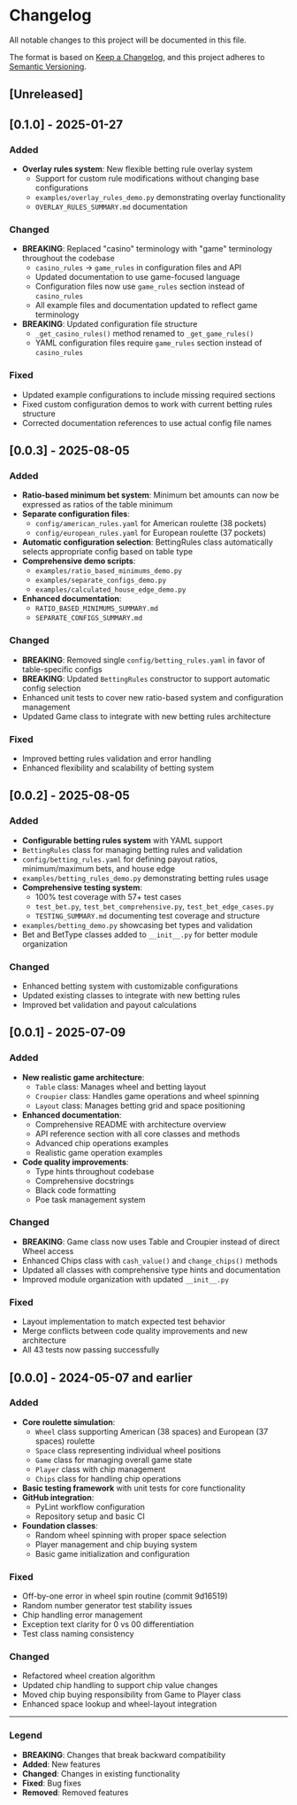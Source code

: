 # Changelog

All notable changes to this project will be documented in this file.

The format is based on [Keep a Changelog](https://keepachangelog.com/en/1.0.0/),
and this project adheres to [Semantic Versioning](https://semver.org/spec/v2.0.0.html).

## [Unreleased]

## [0.1.0] - 2025-01-27

### Added
- **Overlay rules system**: New flexible betting rule overlay system
  - Support for custom rule modifications without changing base configurations
  - `examples/overlay_rules_demo.py` demonstrating overlay functionality
  - `OVERLAY_RULES_SUMMARY.md` documentation

### Changed
- **BREAKING**: Replaced "casino" terminology with "game" terminology throughout the codebase
  - `casino_rules` → `game_rules` in configuration files and API
  - Updated documentation to use game-focused language
  - Configuration files now use `game_rules` section instead of `casino_rules`
  - All example files and documentation updated to reflect game terminology
- **BREAKING**: Updated configuration file structure
  - `_get_casino_rules()` method renamed to `_get_game_rules()`
  - YAML configuration files require `game_rules` section instead of `casino_rules`

### Fixed
- Updated example configurations to include missing required sections
- Fixed custom configuration demos to work with current betting rules structure
- Corrected documentation references to use actual config file names

## [0.0.3] - 2025-08-05

### Added
- **Ratio-based minimum bet system**: Minimum bet amounts can now be expressed as ratios of the table minimum
- **Separate configuration files**: 
  - `config/american_rules.yaml` for American roulette (38 pockets)
  - `config/european_rules.yaml` for European roulette (37 pockets)
- **Automatic configuration selection**: BettingRules class automatically selects appropriate config based on table type
- **Comprehensive demo scripts**:
  - `examples/ratio_based_minimums_demo.py`
  - `examples/separate_configs_demo.py`
  - `examples/calculated_house_edge_demo.py`
- **Enhanced documentation**:
  - `RATIO_BASED_MINIMUMS_SUMMARY.md`
  - `SEPARATE_CONFIGS_SUMMARY.md`

### Changed
- **BREAKING**: Removed single `config/betting_rules.yaml` in favor of table-specific configs
- **BREAKING**: Updated `BettingRules` constructor to support automatic config selection
- Enhanced unit tests to cover new ratio-based system and configuration management
- Updated Game class to integrate with new betting rules architecture

### Fixed
- Improved betting rules validation and error handling
- Enhanced flexibility and scalability of betting system

## [0.0.2] - 2025-08-05

### Added
- **Configurable betting rules system** with YAML support
- `BettingRules` class for managing betting rules and validation
- `config/betting_rules.yaml` for defining payout ratios, minimum/maximum bets, and house edge
- `examples/betting_rules_demo.py` demonstrating betting rules usage
- **Comprehensive testing system**:
  - 100% test coverage with 57+ test cases
  - `test_bet.py`, `test_bet_comprehensive.py`, `test_bet_edge_cases.py`
  - `TESTING_SUMMARY.md` documenting test coverage and structure
- `examples/betting_demo.py` showcasing bet types and validation
- Bet and BetType classes added to `__init__.py` for better module organization

### Changed
- Enhanced betting system with customizable configurations
- Updated existing classes to integrate with new betting rules
- Improved bet validation and payout calculations

## [0.0.1] - 2025-07-09

### Added
- **New realistic game architecture**:
  - `Table` class: Manages wheel and betting layout
  - `Croupier` class: Handles game operations and wheel spinning  
  - `Layout` class: Manages betting grid and space positioning
- **Enhanced documentation**:
  - Comprehensive README with architecture overview
  - API reference section with all core classes and methods
  - Advanced chip operations examples
  - Realistic game operation examples
- **Code quality improvements**:
  - Type hints throughout codebase
  - Comprehensive docstrings
  - Black code formatting
  - Poe task management system

### Changed
- **BREAKING**: Game class now uses Table and Croupier instead of direct Wheel access
- Enhanced Chips class with `cash_value()` and `change_chips()` methods
- Updated all classes with comprehensive type hints and documentation
- Improved module organization with updated `__init__.py`

### Fixed
- Layout implementation to match expected test behavior
- Merge conflicts between code quality improvements and new architecture
- All 43 tests now passing successfully

## [0.0.0] - 2024-05-07 and earlier

### Added
- **Core roulette simulation**:
  - `Wheel` class supporting American (38 spaces) and European (37 spaces) roulette
  - `Space` class representing individual wheel positions
  - `Game` class for managing overall game state
  - `Player` class with chip management
  - `Chips` class for handling chip operations
- **Basic testing framework** with unit tests for core functionality
- **GitHub integration**:
  - PyLint workflow configuration
  - Repository setup and basic CI
- **Foundation classes**:
  - Random wheel spinning with proper space selection
  - Player management and chip buying system
  - Basic game initialization and configuration

### Fixed
- Off-by-one error in wheel spin routine (commit 9d16519)
- Random number generator test stability issues
- Chip handling error management
- Exception text clarity for 0 vs 00 differentiation
- Test class naming consistency

### Changed
- Refactored wheel creation algorithm
- Updated chip handling to support chip value changes
- Moved chip buying responsibility from Game to Player class
- Enhanced space lookup and wheel-layout integration

---

### Legend
- **BREAKING**: Changes that break backward compatibility
- **Added**: New features
- **Changed**: Changes in existing functionality  
- **Fixed**: Bug fixes
- **Removed**: Removed features 